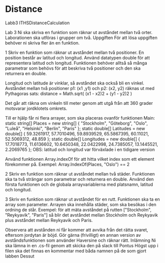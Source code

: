 # Distance
Labb3 ITHSDistanceCalculation


Lab 3
Ni ska skriva en funktion som räknar ut avståndet mellan två orter. Laborationen ska utföras i grupper om två.
Uppgiften
För att lösa uppgiften behöver ni skriva fler än en funktion.

1 Skriv en funktion som räknar ut avståndet mellan två positioner. En position består av latitud och longitud. Använd datatypen double för att representera latitud och longitud. Funktionen behöver alltså så många parametrar som behövs för att beskriva två positioner och den ska returnera en double.

Longitud och latitude är vinklar, så avståndet ska också bli en vinkel.
Avståndet mellan två positioner p1: (x1 ,y1) och p2: (x2, y2) räknas ut med Pythagoras sats:
distance = Math.sqrt( (x1 - x2)2 + (y1 - y2)2  )

Det går att räkna om vinkeln till meter genom att utgå från att 360 grader motsvarar jordklotets omkrets.

Till er hjälp får ni flera arrayer, som ska placeras ovanför funktionen Main:
static string[] Places = new string[] { "Stockholm", "Göteborg", "Oslo", "Luleå", "Helsinki", "Berlin", "Paris" };
static double[] Latitudes = new double[] { 59.3261917, 57.7010496, 59.8939529, 65.5867395, 60.11021, 52.5069312, 48.859 };
static double[] Longitudes = new double[] { 17.7018773, 11.6136602, 10.6450348, 22.0422998, 24.7385057, 13.1445521, 2.2069765 };
OBS: latitud och longitud var förväxlade i en tidigare version

Använd funktionen Array.indexOf för att hitta vilket index som ett element förekommer på. Exempel:
Array.IndexOf(Places, "Oslo") == 2 

2 Skriv en funktion som räknar ut avståndet mellan två städer. Funktionen ska ta två strängar som parametrar och returnera en double. Använd den första funktionen och de globala arrayvariablerna med platsnamn, latitud och longitud.

3 Skriv en funktion som räknar ut avståndet för en rutt. Funktionen ska ta en array som parameter. Arrayen ska innehålla städer, som ska besökas i den ordning de står. Exempel: för att mäta avståndet på rutten ["Stockholm", "Reykyavik", "Paris"] så blir det avståndet mellan Stockholm och Reykyavik plus avståndet mellan Reykyavik och Paris.

Observera att avstånden ni får kommer att avvika från det rätta svaret, eftersom jordytan är böjd. Gör gärna (frivilligt) en annan version av avståndsfunktionen som använder Haversine och räknar rätt.
Inlämning
Ni ska lämna in en .cs-fil genom att skicka den på slack till Pontus
Högst upp i filen ska det finnas en kommentar med båda namnen på de som gjort labben
Dessut
